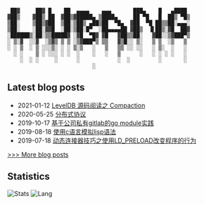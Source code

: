  
```
 ██▓     ██▓ █    ██  ▄▄▄▄    ▄▄▄       ███▄    █   ▄████ 
▓██▒    ▓██▒ ██  ▓██▒▓█████▄ ▒████▄     ██ ▀█   █  ██▒ ▀█▒
▒██░    ▒██▒▓██  ▒██░▒██▒ ▄██▒██  ▀█▄  ▓██  ▀█ ██▒▒██░▄▄▄░
▒██░    ░██░▓▓█  ░██░▒██░█▀  ░██▄▄▄▄██ ▓██▒  ▐▌██▒░▓█  ██▓
░██████▒░██░▒▒█████▓ ░▓█  ▀█▓ ▓█   ▓██▒▒██░   ▓██░░▒▓███▀▒
░ ▒░▓  ░░▓  ░▒▓▒ ▒ ▒ ░▒▓███▀▒ ▒▒   ▓▒█░░ ▒░   ▒ ▒  ░▒   ▒ 
░ ░ ▒  ░ ▒ ░░░▒░ ░ ░ ▒░▒   ░   ▒   ▒▒ ░░ ░░   ░ ▒░  ░   ░ 
  ░ ░    ▒ ░ ░░░ ░ ░  ░    ░   ░   ▒      ░   ░ ░ ░ ░   ░ 
    ░  ░ ░     ░      ░            ░  ░         ░       ░ 
                           ░
```
## Latest blog posts
- 2021-01-12 [LevelDB 源码阅读之 Compaction](https://iliubang.cn/storage/2021/01/12/LevelDB%E6%BA%90%E7%A0%81%E9%98%85%E8%AF%BB%E4%B9%8BCompaction.html)
- 2020-05-25 [分布式协议](https://iliubang.cn/inf/2020/05/25/%E5%88%86%E5%B8%83%E5%BC%8F%E5%8D%8F%E8%AE%AE.html)
- 2019-10-17 [基于公司私有gitlab的go module实践](https://iliubang.cn/go/2019/10/17/%E5%9F%BA%E4%BA%8E%E5%85%AC%E5%8F%B8%E7%A7%81%E6%9C%89gitlab%E7%9A%84go-module%E5%AE%9E%E8%B7%B5.html)
- 2019-08-18 [使用c语言模拟lisp语法](https://iliubang.cn/c/2019/08/18/c%E8%AF%AD%E8%A8%80%E6%A8%A1%E6%8B%9Flisp%E8%AF%AD%E6%B3%95.html)
- 2019-07-18 [动态连接器技巧之使用LD_PRELOAD改变程序的行为](https://iliubang.cn/c/2019/07/18/%E5%8A%A8%E6%80%81%E8%BF%9E%E6%8E%A5%E5%99%A8%E6%8A%80%E5%B7%A7%E4%B9%8B%E4%BD%BF%E7%94%A8LD_PRELOAD%E6%94%B9%E5%8F%98%E7%A8%8B%E5%BA%8F%E7%9A%84%E8%A1%8C%E4%B8%BA.html)
 
[>>> More blog posts](https://iliubang.cn/archive.html)

## Statistics
![Stats](https://github-readme-stats.vercel.app/api?username=liubang&show_icons=true)
![Lang](https://github-readme-stats.vercel.app/api/top-langs/?username=liubang&hide=ipynb,html,css,scss&layout=compact)
